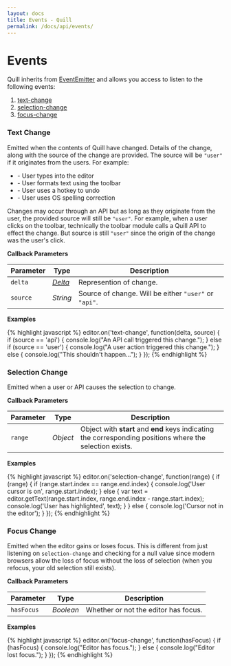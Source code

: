 ```yaml
---
layout: docs
title: Events - Quill
permalink: /docs/api/events/
---
```


# Events

Quill inherits from [EventEmitter](https://github.com/asyncly/EventEmitter2) and allows you access to listen to the following events:

1. [text-change](#text-change)
1. [selection-change](#selection-change)
1. [focus-change](#focus-change)

### Text Change

Emitted when the contents of Quill have changed. Details of the change, along with the source of the change are provided. The source will be `"user"` if it originates from the users. For example:

- \- User types into the editor
- \- User formats text using the toolbar
- \- User uses a hotkey to undo
- \- User uses OS spelling correction

Changes may occur through an API but as long as they originate from the user, the provided source will still be `"user"`. For example, when a user clicks on the toolbar, technically the toolbar module calls a Quill API to effect the change. But source is still `"user"` since the origin of the change was the user's click.

**Callback Parameters**

| Parameter | Type                         | Description
|-----------|------------------------------|------------
| `delta`   | [_Delta_](/docs/api/deltas/) | Represention of change.
| `source`  | _String_                     | Source of change. Will be either `"user"` or `"api"`.

**Examples**

{% highlight javascript %}
editor.on('text-change', function(delta, source) {
  if (source == 'api') {
    console.log("An API call triggered this change.");
  } else if (source == 'user') {
    console.log("A user action triggered this change.");
  } else {
    console.log("This shouldn't happen...");
  }
});
{% endhighlight %}

### Selection Change

Emitted when a user or API causes the selection to change.

**Callback Parameters**

| Parameter | Type     | Description
|-----------|----------|------------
| `range`   | _Object_ | Object with **start** and **end** keys indicating the corresponding positions where the selection exists.

**Examples**

{% highlight javascript %}
editor.on('selection-change', function(range) {
  if (range) {
    if (range.start.index == range.end.index) {
      console.log('User cursor is on', range.start.index);
    } else {
      var text = editor.getText(range.start.index, range.end.index - range.start.index);
      console.log('User has highlighted', text);
    }
  } else {
    console.log('Cursor not in the editor');
  }
});
{% endhighlight %}

### Focus Change

Emitted when the editor gains or loses focus. This is different from just listening on `selection-change` and checking for a null value since modern browsers allow the loss of focus without the loss of selection (when you refocus, your old selection still exists).

**Callback Parameters**

| Parameter  | Type      | Description
|------------|-----------|------------
| `hasFocus` | _Boolean_ | Whether or not the editor has focus.

**Examples**

{% highlight javascript %}
editor.on('focus-change', function(hasFocus) {
  if (hasFocus) {
    console.log("Editor has focus.");
  } else {
    console.log("Editor lost focus.");
  }
});
{% endhighlight %}
